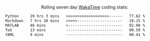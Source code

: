 <p align="center">Rolling seven day <a href="https://wakatime.com/@syrkis"/>WakaTime</a> coding stats:</p>
<!--START_SECTION:waka-->

```txt
Python     29 hrs 3 mins   >>>>>>>>>>>>>>>>>>>------   77.62 %
Markdown   7 hrs 10 mins   >>>>>--------------------   19.15 %
MATLAB     46 mins         >------------------------   02.08 %
TeX        13 mins         -------------------------   00.59 %
YAML       9 mins          -------------------------   00.41 %
```

<!--END_SECTION:waka-->
